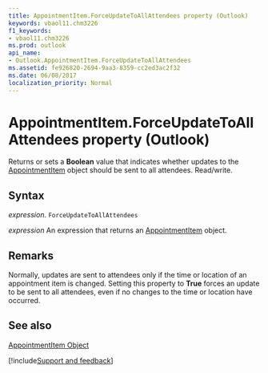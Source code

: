 ```yaml
---
title: AppointmentItem.ForceUpdateToAllAttendees property (Outlook)
keywords: vbaol11.chm3226
f1_keywords:
- vbaol11.chm3226
ms.prod: outlook
api_name:
- Outlook.AppointmentItem.ForceUpdateToAllAttendees
ms.assetid: fe926820-2694-9aa3-8359-cc2ed3ac2f32
ms.date: 06/08/2017
localization_priority: Normal
---
```



# AppointmentItem.ForceUpdateToAllAttendees property (Outlook)

Returns or sets a **Boolean** value that indicates whether updates to the [AppointmentItem](Outlook.AppointmentItem.md) object should be sent to all attendees. Read/write.


## Syntax

_expression_. `ForceUpdateToAllAttendees`

 _expression_ An expression that returns an [AppointmentItem](Outlook.AppointmentItem.md) object.


## Remarks

Normally, updates are sent to attendees only if the time or location of an appointment item is changed. Setting this property to  **True** forces an update to be sent to all attendees, even if no changes to the time or location have occurred.


## See also


[AppointmentItem Object](Outlook.AppointmentItem.md)

[!include[Support and feedback](~/includes/feedback-boilerplate.md)]
